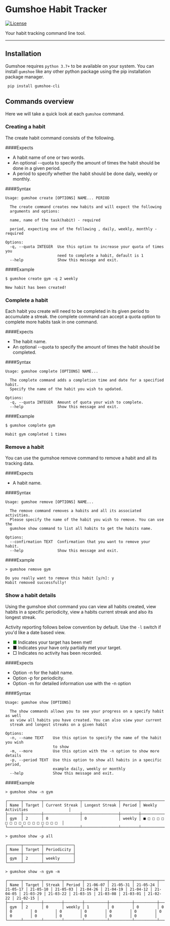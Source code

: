 # Gumshoe Habit Tracker

[![License](https://img.shields.io/github/license/philipcsaplar/gumshoe)](https://github.com/philipcsaplar/gumshoe/blob/main/LICENSE.md)

Your habit tracking command line tool.

---

## Installation

Gumshoe requires `python 3.7+` to be available on your system. You can install
`gumshoe` like any other python package using the pip installation package manager.

```shell
 pip install gumshoe-cli
```
## Commands overview

Here we will take a quick look at each `gumshoe` command.

### Creating a habit

The create habit command consists of the following.

####Expects

* A habit name of one or two words.
* An optional --quota to specify the amount of times the habit should be done in a given period.
* A period to specify whether the habit should be done daily, weekly or monthly.

####Syntax

```shell
Usage: gumshoe create [OPTIONS] NAME... PERIOD

  The create command creates new habits and will expect the following
  arguments and options:

  name, name of the task(habit) - required

  period, expecting one of the following , daily, weekly, monthly - required

Options:
  -q, --quota INTEGER  Use this option to increase your quota of times you
                       need to complete a habit, default is 1
  --help               Show this message and exit.

````

####Example
```shell
$ gumshoe create gym -q 2 weekly

New habit has been created!
```

### Complete a habit

Each habit you create will need to be completed in its given period to accumulate a streak. the complete command can accept a quota option to complete more habits task in one command.

####Expects

* The habit name.
* An optional --quota to specify the amount of times the habit should be completed.

####Syntax

```shell
Usage: gumshoe complete [OPTIONS] NAME...

  The complete command adds a completion time and date for a specified habit.
  Specify the name of the habit you wish to updated.

Options:
  -q, --quota INTEGER  Amount of quota your wish to complete.
  --help               Show this message and exit.

```

####Example
```shell
$ gumshoe complete gym

Habit gym completed 1 times
```

### Remove a habit

You can use the gumshoe remove command to remove a habit and all its tracking data.

####Expects

* A habit name.

####Syntax
```shell
Usage: gumshoe remove [OPTIONS] NAME...

  The remove command removes a habits and all its associated activities.
  Please specify the name of the habit you wish to remove. You can use the
  gumshoe show command to list all habits to get the habits name.

Options:
  --confirmation TEXT  Confirmation that you want to remove your habit.
  --help               Show this message and exit.
```
####Example
```shell
> gumshoe remove gym

Do you really want to remove this habit [y/n]: y
Habit removed successfully!

```

### Show a habit details

Using the gumshoe shot command you can view all habits created, view habits in a specific periodicity, view a habits current streak and also its longest streak.

Activity reporting follows below convention by default. Use the `-l` switch if
you'd like a date based view.

- <span style="color:green">■</span> Indicates your target has been met!
- ■ Indicates your have only partially met your target.
- □ Indicates no activity has been recorded.

####Expects

* Option -n for the habit name.
* Option -p for periodicity.
* Option -m for detailed information use with the -n option

####Syntax
```shell
Usage: gumshoe show [OPTIONS]

  The show commands allows you to see your progress on a specify habit as well 
  as view all habits you have created. You can also view your current 
  streak and longest streaks on a given habit

Options:
  -n, --name TEXT    Use this option to specify the name of the habit you wish
                     to show
  -m, --more         Use this option with the -n option to show more details
  -p, --period TEXT  Use this option to show all habits in a specific period,
                     example daily, weekly or monthly
  --help             Show this message and exit.
```
####Example
```shell
> gumshoe show -n gym

┌──────┬────────┬────────────────┬────────────────┬────────┬────────────────────────────────────┐
│ Name │ Target │ Current Streak │ Longest Streak │ Period │ Weekly Activities                  │
├──────┼────────┼────────────────┼────────────────┼────────┼────────────────────────────────────┤
│ gym  │ 2      │ 0              │ 0              │ weekly │ ■ □ □ □ □ □ □ □ □ □ □ □ □ □ □ □ □  │
└──────┴────────┴────────────────┴────────────────┴────────┴────────────────────────────────────┘

> gumshoe show -p all

┌──────┬────────┬─────────────┐
│ Name │ Target │ Periodicity │
├──────┼────────┼─────────────┤
│ gym  │ 2      │ weekly      │
└──────┴────────┴─────────────┘

> gumshoe show -n gym -m

┌──────┬────────┬────────┬────────┬──────────┬──────────┬──────────┬──────────┬──────────┬──────────┬──────────┬──────────┬──────────┬──────────┬──────────┬──────────┬──────────┬──────────┬──────────┬──────────┬──────────┐
│ Name │ Target │ Streak │ Period │ 21-06-07 │ 21-05-31 │ 21-05-24 │ 21-05-17 │ 21-05-10 │ 21-05-03 │ 21-04-26 │ 21-04-19 │ 21-04-12 │ 21-04-05 │ 21-03-29 │ 21-03-22 │ 21-03-15 │ 21-03-08 │ 21-03-01 │ 21-02-22 │ 21-02-15 │
├──────┼────────┼────────┼────────┼──────────┼──────────┼──────────┼──────────┼──────────┼──────────┼──────────┼──────────┼──────────┼──────────┼──────────┼──────────┼──────────┼──────────┼──────────┼──────────┼──────────┤
│ gym  │ 2      │ 0      │ weekly │ 1        │ 0        │ 0        │ 0        │ 0        │ 0        │ 0        │ 0        │ 0        │ 0        │ 0        │ 0        │ 0        │ 0        │ 0        │ 0        │ 0        │
└──────┴────────┴────────┴────────┴──────────┴──────────┴──────────┴──────────┴──────────┴──────────┴──────────┴──────────┴──────────┴──────────┴──────────┴──────────┴──────────┴──────────┴──────────┴──────────┴──────────┘

```
